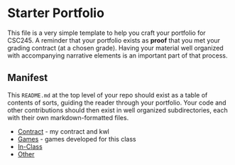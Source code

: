 # Starter Portfolio

This file is a very simple template to help you craft your portfolio for CSC245.  A reminder that your portfolio exists as **proof** that you met your grading contract (at a chosen grade).   Having your material well organized with accompanying narrative elements is an important part of that process.

## Manifest

This `README.md` at the top level of your repo should exist as a table of contents of sorts, guiding the reader through your portfolio.  Your code and other contributions should then exist in well organized subdirectories, each with their own markdown-formatted files.

* [Contract](Contract/README.md) - my contract and kwl
* [Games](Games/README.md) - games developed for this class
* [In-Class](In-Class/README.md)
* [Other](Other/README.md)